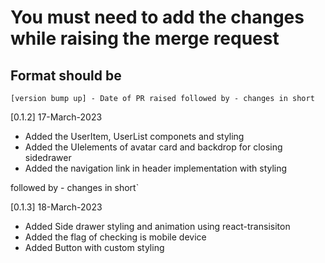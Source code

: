 # You must need to add the changes while raising the merge request

## Format should be
`[version bump up] - Date of PR raised followed by - changes in short`

[0.1.2] 17-March-2023
- Added the UserItem, UserList componets and styling
- Added the UIelements of avatar card and backdrop for closing sidedrawer
- Added the navigation link in header implementation with styling

followed by - changes in short`

[0.1.3] 18-March-2023
- Added Side drawer styling and animation using react-transisiton
- Added the flag of checking is mobile device
- Added Button with custom styling
